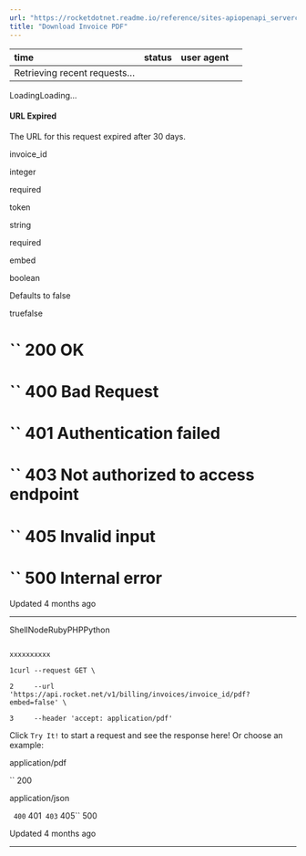 ```yaml
---
url: "https://rocketdotnet.readme.io/reference/sites-apiopenapi_servercontrollersbilling_controllerget_billing_invoices_invoice_id_pdf"
title: "Download Invoice PDF"
---
```


| time | status | user agent |  |
| :-- | :-- | :-- | :-- |
| Retrieving recent requests… |

LoadingLoading…

#### URL Expired

The URL for this request expired after 30 days.

invoice\_id

integer

required

token

string

required

embed

boolean

Defaults to false

truefalse

# `` 200      OK

# `` 400      Bad Request

# `` 401      Authentication failed

# `` 403      Not authorized to access endpoint

# `` 405      Invalid input

# `` 500      Internal error

Updated 4 months ago

* * *

ShellNodeRubyPHPPython

```

xxxxxxxxxx

1curl --request GET \

2     --url 'https://api.rocket.net/v1/billing/invoices/invoice_id/pdf?embed=false' \

3     --header 'accept: application/pdf'

```

Click `Try It!` to start a request and see the response here! Or choose an example:

application/pdf

`` 200

application/json

`` 400`` 401`` 403`` 405`` 500

Updated 4 months ago

* * *